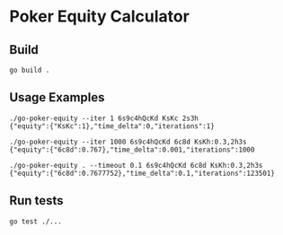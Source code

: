 # Poker Equity Calculator

## Build
```
go build .
```


## Usage Examples
```
./go-poker-equity --iter 1 6s9c4hQcKd KsKc 2s3h
{"equity":{"KsKc":1},"time_delta":0,"iterations":1}
```
```
./go-poker-equity --iter 1000 6s9c4hQcKd 6c8d KsKh:0.3,2h3s
{"equity":{"6c8d":0.767},"time_delta":0.001,"iterations":1000
```
```
./go-poker-equity . --timeout 0.1 6s9c4hQcKd 6c8d KsKh:0.3,2h3s
{"equity":{"6c8d":0.7677752},"time_delta":0.1,"iterations":123501}
```

## Run tests
```
go test ./...
```